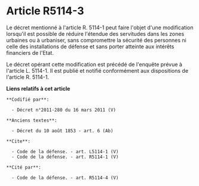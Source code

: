 # Article R5114-3

Le décret mentionné à l'article R. 5114-1 peut faire l'objet d'une modification lorsqu'il est possible de réduire l'étendue
des servitudes dans les zones urbaines ou à urbaniser, sans compromettre la sécurité des personnes ni celle des installations
de défense et sans porter atteinte aux intérêts financiers de l'Etat. 

Le décret opérant cette modification est précédé de l'enquête prévue à l'article L. 5114-1. Il est publié et notifié
conformément aux dispositions de l'article R. 5114-1.

**Liens relatifs à cet article**

	**Codifié par**:

	  - Décret n°2011-280 du 16 mars 2011 (V)

	**Anciens textes**:

	  - Décret du 10 août 1853 - art. 6 (Ab)

	**Cite**:

	  - Code de la défense. - art. L5114-1 (V)
	  - Code de la défense. - art. R5114-1 (V)

	**Cité par**:

	  - Code de la défense. - art. R5114-4 (V)
